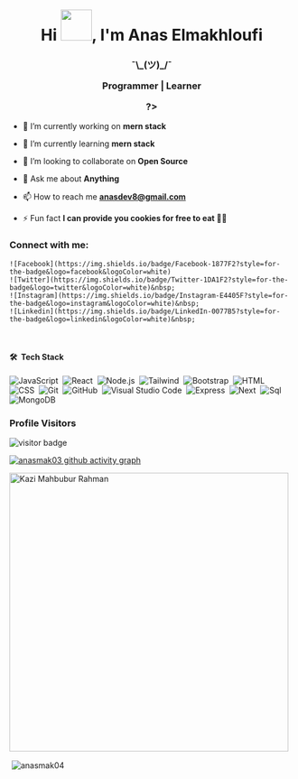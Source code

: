 <h1 align="center">Hi <img src="https://github.com/NoobMahbub/NoobMahbub/blob/main/Wave.gif" height="55px" width="55px">, I'm Anas Elmakhloufi</h1>
<h3 align="center">¯\_(ツ)_/¯

Programmer | Learner

?></h3>

- 🔭 I’m currently working on **mern stack**

- 🌱 I’m currently learning **mern stack**

- 👯 I’m looking to collaborate on **Open Source**

- 💬 Ask me about **Anything**

- 📫 How to reach me **anasdev8@gmail.com**

- ⚡ Fun fact **I can provide you cookies for free to eat 🍪😂**

### Connect with me:


	![Facebook](https://img.shields.io/badge/Facebook-1877F2?style=for-the-badge&logo=facebook&logoColor=white)
	![Twitter](https://img.shields.io/badge/Twitter-1DA1F2?style=for-the-badge&logo=twitter&logoColor=white)&nbsp;
	![Instagram](https://img.shields.io/badge/Instagram-E4405F?style=for-the-badge&logo=instagram&logoColor=white)&nbsp;
	![Linkedin](https://img.shields.io/badge/LinkedIn-0077B5?style=for-the-badge&logo=linkedin&logoColor=white)&nbsp;


<br />

#### 🛠 &nbsp;Tech Stack

![JavaScript](https://img.shields.io/badge/JavaScript-323330?style=for-the-badge&logo=javascript&logoColor=F7DF1E)&nbsp;
![React](https://img.shields.io/badge/React-20232A?style=for-the-badge&logo=react&logoColor=61DAFB)&nbsp;
![Node.js](https://img.shields.io/badge/Node.js-339933?style=for-the-badge&logo=nodedotjs&logoColor=white)&nbsp;
![Tailwind](https://img.shields.io/badge/Tailwind_CSS-38B2AC?style=for-the-badge&logo=tailwind-css&logoColor=white)&nbsp;
![Bootstrap](https://img.shields.io/badge/Bootstrap-563D7C?style=for-the-badge&logo=bootstrap&logoColor=white)&nbsp;
![HTML](https://img.shields.io/badge/HTML5-E34F26?style=for-the-badge&logo=html5&logoColor=white)&nbsp;
![CSS](	https://img.shields.io/badge/CSS3-1572B6?style=for-the-badge&logo=css3&logoColor=white)&nbsp;
![Git](https://img.shields.io/badge/GIT-E44C30?style=for-the-badge&logo=git&logoColor=white)&nbsp;
![GitHub](https://img.shields.io/badge/GitHub-100000?style=for-the-badge&logo=github&logoColor=white)&nbsp;
![Visual Studio Code](https://img.shields.io/badge/Visual_Studio_Code-0078D4?style=for-the-badge&logo=visual%20studio%20code&logoColor=white)&nbsp;
![Express](https://img.shields.io/badge/Express.js-000000?style=for-the-badge&logo=express&logoColor=white)&nbsp;
![Next](https://img.shields.io/badge/next.js-000000?style=for-the-badge&logo=nextdotjs&logoColor=white)&nbsp;
  ![Sql](https://img.shields.io/badge/-Sql-333333?style=flat&logo=sql)
  ![MongoDB](https://img.shields.io/badge/MongoDB-4EA94B?style=for-the-badge&logo=mongodb&logoColor=white)&nbsp;
<br />

### Profile Visitors 
![visitor badge](https://visitor-badge.glitch.me/badge?page_id=anasmak04.visitor-badge&left_color=blue&right_color=yellow)
<br />

[![anasmak03 github activity graph](https://activity-graph.herokuapp.com/graph?username=anasmak03&bg_color=ffffff&color=777777&line=ff5200&point=1adbce&area=true&hide_border=true)](https://github.com/anasmak04/github-readme-activity-graph)




<p><img width="494" align="center" src="https://github-readme-stats.vercel.app/api/top-langs?username=anasmak04&show_icons=true&locale=en&layout=compact" alt="Kazi Mahbubur Rahman" /></p>



<p>&nbsp;<img align="center" src="https://github-readme-stats.vercel.app/api?username=anasmak04&show_icons=true&locale=en" alt="anasmak04" /></p>

[website]: https://TechHelpBD.com
[facebook]: https://facebook.com/MahbubDev
[twitter]: https://twitter.com/mahbubdev
[youtube]: https://youtube.com/TechHelpBangladesh
[instagram]: https://instagram.com/mahbubdev/
[linkedin]: https://linkedin.com/in/mahbubdev
[telegram]: https://t.me/TechHelpBangladesh


